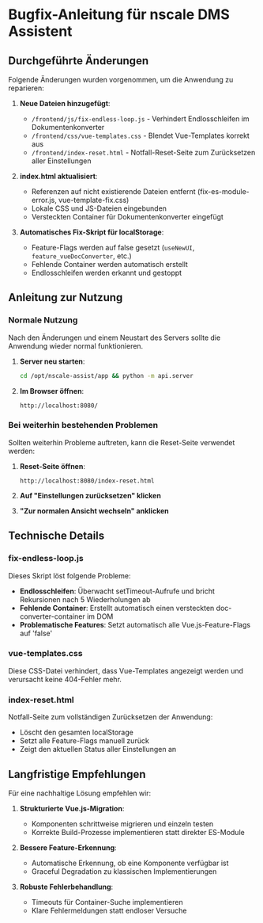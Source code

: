 # Bugfix-Anleitung für nscale DMS Assistent

## Durchgeführte Änderungen

Folgende Änderungen wurden vorgenommen, um die Anwendung zu reparieren:

1. **Neue Dateien hinzugefügt**:
   - `/frontend/js/fix-endless-loop.js` - Verhindert Endlosschleifen im Dokumentenkonverter
   - `/frontend/css/vue-templates.css` - Blendet Vue-Templates korrekt aus
   - `/frontend/index-reset.html` - Notfall-Reset-Seite zum Zurücksetzen aller Einstellungen

2. **index.html aktualisiert**:
   - Referenzen auf nicht existierende Dateien entfernt (fix-es-module-error.js, vue-template-fix.css)
   - Lokale CSS und JS-Dateien eingebunden
   - Versteckten Container für Dokumentenkonverter eingefügt

3. **Automatisches Fix-Skript für localStorage**:
   - Feature-Flags werden auf false gesetzt (`useNewUI`, `feature_vueDocConverter`, etc.)
   - Fehlende Container werden automatisch erstellt
   - Endlosschleifen werden erkannt und gestoppt

## Anleitung zur Nutzung

### Normale Nutzung

Nach den Änderungen und einem Neustart des Servers sollte die Anwendung wieder normal funktionieren.

1. **Server neu starten**:
   ```bash
   cd /opt/nscale-assist/app && python -m api.server
   ```

2. **Im Browser öffnen**:
   ```
   http://localhost:8080/
   ```

### Bei weiterhin bestehenden Problemen

Sollten weiterhin Probleme auftreten, kann die Reset-Seite verwendet werden:

1. **Reset-Seite öffnen**:
   ```
   http://localhost:8080/index-reset.html
   ```

2. **Auf "Einstellungen zurücksetzen" klicken**

3. **"Zur normalen Ansicht wechseln" anklicken**

## Technische Details

### fix-endless-loop.js

Dieses Skript löst folgende Probleme:

- **Endlosschleifen**: Überwacht setTimeout-Aufrufe und bricht Rekursionen nach 5 Wiederholungen ab
- **Fehlende Container**: Erstellt automatisch einen versteckten doc-converter-container im DOM
- **Problematische Features**: Setzt automatisch alle Vue.js-Feature-Flags auf 'false'

### vue-templates.css

Diese CSS-Datei verhindert, dass Vue-Templates angezeigt werden und verursacht keine 404-Fehler mehr.

### index-reset.html

Notfall-Seite zum vollständigen Zurücksetzen der Anwendung:
- Löscht den gesamten localStorage
- Setzt alle Feature-Flags manuell zurück
- Zeigt den aktuellen Status aller Einstellungen an

## Langfristige Empfehlungen

Für eine nachhaltige Lösung empfehlen wir:

1. **Strukturierte Vue.js-Migration**:
   - Komponenten schrittweise migrieren und einzeln testen
   - Korrekte Build-Prozesse implementieren statt direkter ES-Module

2. **Bessere Feature-Erkennung**:
   - Automatische Erkennung, ob eine Komponente verfügbar ist
   - Graceful Degradation zu klassischen Implementierungen

3. **Robuste Fehlerbehandlung**:
   - Timeouts für Container-Suche implementieren
   - Klare Fehlermeldungen statt endloser Versuche